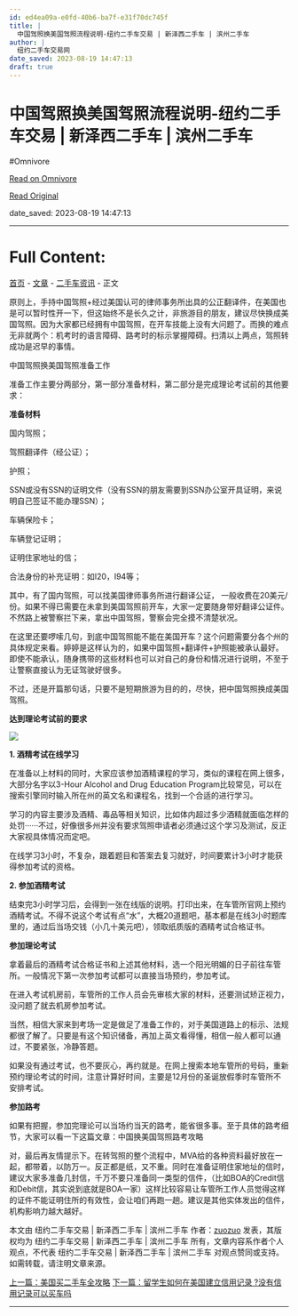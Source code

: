 ```yaml
---
id: ed4ea09a-e0fd-40b6-ba7f-e31f70dc745f
title: |
  中国驾照换美国驾照流程说明-纽约二手车交易 | 新泽西二手车 | 滨州二手车
author: |
  纽约二手车交易网
date_saved: 2023-08-19 14:47:13
draft: true
---
```


# 中国驾照换美国驾照流程说明-纽约二手车交易 | 新泽西二手车 | 滨州二手车
#Omnivore

[Read on Omnivore](https://omnivore.app/me/-18a0f1f70bc)

[Read Original](https://www.cqnaixue.com/information/677.html)

date_saved: 2023-08-19 14:47:13


--- 

# Full Content: 

[首页](https://www.cqnaixue.com/) \- [文章](https://www.cqnaixue.com/posts) \- [二手车资讯](https://www.cqnaixue.com/information) \- 正文

原则上，手持中国驾照+经过美国认可的律师事务所出具的公正翻译件，在美国也是可以暂时性开一下，但这始终不是长久之计，非旅游目的朋友，建议尽快换成美国驾照。因为大家都已经拥有中国驾照，在开车技能上没有大问题了。而换的难点无非就两个：机考时的语言障碍、路考时的标示掌握障碍。扫清以上两点，驾照转成功是迟早的事情。

中国驾照换美国驾照准备工作

准备工作主要分两部分，第一部分准备材料，第二部分是完成理论考试前的其他要求：

 **准备材料**

国内驾照；

驾照翻译件（经公证）；

护照；

SSN或没有SSN的证明文件（没有SSN的朋友需要到SSN办公室开具证明，来说明自己签证不能办理SSN）；

车辆保险卡；

车辆登记证明；

证明住家地址的信；

合法身份的补充证明：如I20，I94等；

其中，有了国内驾照，可以找美国律师事务所进行翻译公证， 一般收费在20美元/份。如果不得已需要在未拿到美国驾照前开车，大家一定要随身带好翻译公证件。不然路上被警察拦下来，拿出中国驾照，警察会完全摸不清楚状况。

在这里还要啰嗦几句，到底中国驾照能不能在美国开车？这个问题需要分各个州的具体规定来看。婷婷是这样认为的，如果中国驾照+翻译件+护照能被承认最好。即使不能承认，随身携带的这些材料也可以对自己的身份和情况进行说明，不至于让警察直接认为无证驾驶好很多。

不过，还是开篇那句话，只要不是短期旅游为目的的，尽快，把中国驾照换成美国驾照。

 **达到理论考试前的要求**

**![](https://proxy-prod.omnivore-image-cache.app/700x425,sGVIn70eVUzr2XFmEx3Adtial9qOl8ZO5hSqXUOCKiCU/http://www.cqnaixue.com/wp-content/uploads/2021/05/2021051910041624.jpg)**

 **1\. 酒精考试在线学习**

在准备以上材料的同时，大家应该参加酒精课程的学习，类似的课程在网上很多，大部分名字以3-Hour Alcohol and Drug Education Program比较常见，可以在搜索引擎同时输入所在州的英文名和课程名，找到一个合适的进行学习。

学习的内容主要涉及酒精、毒品等相关知识，比如体内超过多少酒精就面临怎样的处罚······不过，好像很多州并没有要求驾照申请者必须通过这个学习及测试，反正大家视具体情况而定吧。

在线学习3小时，不复杂，跟着题目和答案去复习就好，时间要累计3小时才能获得参加考试的资格。

 **2\. 参加酒精考试**

结束完3小时学习后，会得到一张在线版的说明。打印出来，在车管所官网上预约酒精考试。不得不说这个考试有点“水”，大概20道题吧，基本都是在线3小时题库里的，通过后当场交钱（小几十美元吧），领取纸质版的酒精考试合格证书。

 **参加理论考试**

拿着最后的酒精考试合格证书和上述其他材料，选一个阳光明媚的日子前往车管所。一般情况下第一次参加考试都可以直接当场预约，参加考试。

在进入考试机房前，车管所的工作人员会先审核大家的材料，还要测试矫正视力，没问题了就去机房参加考试。

当然，相信大家来到考场一定是做足了准备工作的，对于美国道路上的标示、法规都很了解了。只要是有这个知识储备，再加上英文看得懂，相信一般人都可以通过，不要紧张，冷静答题。

如果没有通过考试，也不要灰心，再约就是。在网上搜索本地车管所的号码，重新预约理论考试的时间，注意计算好时间，主要是12月份的圣诞放假季时车管所不安排考试。

 **参加路考**

如果有把握，参加完理论可以当场约当天的路考，能省很多事。至于具体的路考细节，大家可以看一下这篇文章：中国换美国驾照路考攻略

对，最后再友情提示下。在转驾照的整个流程中，MVA给的各种资料最好放在一起，都带着，以防万一。反正都是纸，又不重。同时在准备证明住家地址的信时，建议大家多准备几封信，千万不要只准备同一类型的信件，（比如BOA的Credit信和Debit信，其实说到底就是BOA一家）这样比较容易让车管所工作人员觉得这样的证件不能证明住所的有效性，会让咱们再跑一趟。建议是其他实体发出的信件，机构影响力越大越好。

 本文由 纽约二手车交易 | 新泽西二手车 | 滨州二手车 作者：[zuozuo](https://www.cqnaixue.com/author/1) 发表，其版权均为 纽约二手车交易 | 新泽西二手车 | 滨州二手车 所有，文章内容系作者个人观点，不代表 纽约二手车交易 | 新泽西二手车 | 滨州二手车 对观点赞同或支持。如需转载，请注明文章来源。 

[上一篇：美国买二手车全攻略](https://www.cqnaixue.com/information/674.html "上一篇：美国买二手车全攻略") [下一篇：留学生如何在美国建立信用记录 ?没有信用记录可以买车吗](https://www.cqnaixue.com/information/679.html "下一篇：留学生如何在美国建立信用记录 ?没有信用记录可以买车吗") 

---

